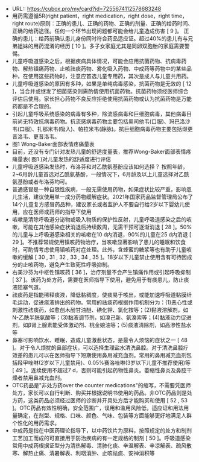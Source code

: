 - URL:: https://cubox.pro/my/card?id=7255674112578683248
- 用药需遵循5R(right patient，right medication，right dose，right time，right route)原则：正确的患儿、正确的药物、正确的剂量、正确的给药时间、正确的给药途径。任何一个环节出现问题都可能会给儿童造成伤害 [ 9 ]。
正确的患儿：给药前确认患儿身份同时符合药品适应证。超过40%的患儿有与兄弟姐妹的用药混淆的经历 [ 10 ]。多子女家庭尤其是同卵双胞胎的家庭需要警惕。
- 儿童呼吸道感染之后，根据疾病具体情况，可能会应用抗菌药物、抗病毒药物、解热镇痛药物、止咳祛痰药物、雾化吸入药物、中成药等药物中的某些品种，在使用这些药物时，注意应首选儿童专用药，其次是成人与儿童共用药。
- 儿童呼吸道感染的原因有多种，如果是单纯病毒感染，抗菌药物是无效的 [ 12 ]，当合并或继发了细菌感染则需酌情使用抗菌药物。抗菌药物须经医师综合评估后使用。家长担心药物不良反应拒绝使用抗菌药物或认为抗菌药物是万能药都是不合理的。
- 引起儿童呼吸系统感染的病毒有多种，除流感病毒和巨细胞病毒，其他病毒目前尚无特效抗病毒药物。抗流感病毒药物主要包括奥司他韦(口服)、玛巴洛沙韦(口服)、扎那米韦(吸入)、帕拉米韦(静脉)。抗巨细胞病毒药物主要包括缬更昔洛韦、更昔洛韦。
- 图1
Wong-Baker面部表情疼痛量表
- 目前，还没有专门针对发热儿童的舒适度量表，推荐Wong-Baker面部表情疼痛量表( 图1 )对儿童发热的舒适度进行评估
- 儿童呼吸道感染发热时，布洛芬和对乙酰氨基酚应该如何选择？
按照年龄，2~6月龄儿童首选对乙酰氨基酚，一般情况下，6月龄及以上儿童选择对乙酰氨基酚或者布洛芬均可。
- 普通感冒是一种自限性疾病，一般无需使用药物，如果症状比较严重，影响患儿生活，建议使用单一成分药物缓解症状。2021年国家药品监督管理局公布了14个儿童复方感冒药品种，建议家长或者监护人不要自行给2岁以下婴幼儿使用，应在医师或药师的指导下使用
- 咳嗽是清除呼吸道分泌物或吸入物质的保护性反射，儿童呼吸道感染之后的咳嗽，可能在其他感染症状消退后持续数周，无需干预可逐渐消退 [ 28 ]。50%的儿童与上呼吸道感染相关的咳嗽在10 d内消退，90%的儿童在25 d内消退 [ 29 ]。不推荐常规使用镇咳药物治疗，当咳嗽显著影响了患儿的睡眠和饮食时，可酌情考虑使用镇咳药对症处理。此外，含蜂蜜的糖浆等也有助于儿童咳嗽的缓解 [ 30 , 31 , 32 , 33 , 34 , 35 ]。18岁以下儿童禁止使用含有可待因成分的止咳药物，避免产生致死性呼吸抑制。
- 右美沙芬为中枢性镇咳药 [ 36 ]，治疗剂量不会产生镇痛作用或引起呼吸抑制 [ 37 ]。该药为处方药，需要在医师指导下使用，避免用于有痰患儿，防止痰液阻塞气道。
- 祛痰药是指能稀释痰液，降低黏稠度，使痰易于咳出，或能加速呼吸道黏膜纤毛运动，促进痰液排出的药物。常用的祛痰药根据作用机制分为：(1)恶心性或刺激性祛痰药，如愈创木酚甘油醚、碘化钾、氯化铵等；(2)黏液溶解剂，如N-乙酰半胱氨酸等；(3)黏液调节剂，如溴己新、氨溴索等；(4)黏液动力促进剂，如β肾上腺素能受体激动剂、桃金娘油等；(5)痰液清除剂，如高渗性盐水等
- 鼻塞可影响饮水、睡眠，造成儿童激惹状态，是最令人烦恼的症状之一 [ 48 ]。对于令人烦扰的鼻部症状，可以选择生理盐水清洗鼻腔。对于清洗鼻腔疗效差的患儿可以在医师指导下短期使用鼻用减充血剂。常用的鼻用减充血剂包括羟甲唑啉(2岁以下儿童禁用)、0.05%赛洛唑啉(3岁以下儿童不推荐使用)等 [ 49 ]。连续使用不超过7 d，否则可能引起药物性鼻炎。萎缩性鼻炎及鼻腔干燥者禁用鼻减充血剂。
- OTC药品是"非处方药over the counter medications"的缩写，不需要凭医师处方，家长可以自行判断、购买并根据说明书使用的药品。非OTC药品则是处方药，这类药品必须经过医师的诊断并开具处方后才能购买和使用 [ 52 , 53 ]。OTC药品有效性明确，安全范围广，误用和滥用风险低，适应证和用法用量确定，在剂型、规格、口味、颜色、气味、包装等方面能够更好地满足人群个性化的用药需求。
- 中成药是指在中医药理论指导下，以中药饮片为原料，按照规定的处方和制剂工艺加工而成的可直接用于防治疾病的有一定规格的制剂 [ 50 ]。呼吸道感染常用中成药根据证型分为清热解毒、清肺化痰、辛温解表、辛凉解表、疏风散寒、解热止痛、清暑解表、利咽消肿、止咳祛痰、安神消积等
